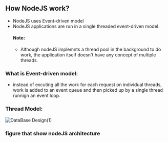 ## How NodeJS work?
- NodeJS uses Event-driven model
- NodeJS applications are run in a single threaded event-driven model.
  #### Note:
  - Although nodeJS implemnts a thread pool in the background to do work, the application itself doesn't have any 
   concept of multiple threads.
 ### What is Event-driven model:
  - instead of excuting all the work for each request on individual threads, work is added to an event queue and then 
    picked up by a single thread runnign an event loop.
 ### Thread Model:
  ![DataBase Design(1)](https://github.com/Eng-YasminKotb/NodeJS_Level1/assets/122429943/bd616967-5530-4882-9f63-658dc6ac2c25)

 ### figure that show nodeJS architecture
